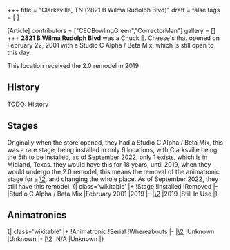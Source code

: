 +++
title = "Clarksville, TN (2821 B Wilma Rudolph Blvd)"
draft = false
tags = [ ]

[Article]
contributors = ["CECBowlingGreen","CorrectorMan"]
gallery = []
+++
**2821 B Wilma Rudolph Blvd** was a Chuck E. Cheese's that opened on February 22, 2001 with a Studio C Alpha / Beta Mix, which is still open to this day.

This location received the 2.0 remodel in 2019

##  History ## 
TODO: History

##  Stages ## 
Originally when the store opened, they had a Studio C Alpha / Beta Mix, this was a rare stage, being installed in only 6 locations, with Clarksville being the 5th to be installed, as of September 2022, only 1 exists, which is in Midland, Texas. they would have this for 18 years, until 2019, when they would undergo the 2.0 remodel, this means the removal of the animatronic stage for a [\2](\1), and changing the whole place. As of September 2022, they still have this remodel.
{| class='wikitable'
|+
!Stage
!Installed
!Removed
|-
|Studio C Alpha / Beta Mix
|February 2001
|2019
|-
|[\2](\1)
|2019
|Still In Use
|}

##  Animatronics ## 
{| class='wikitable'
|+
!Animatronic
!Serial
!Whereabouts
|-
|[\2](\1)
|Unknown
|Unknown
|-
|[\2](\1)
|N/A
|Unknown
|}